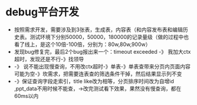 # debug平台开发
- 按照需求开发，需要涉及到3张表，生成表，内容表（和内容发布表和编辑历史表。测试环境下分别50000，50000，180000的记录量级（做的过程中也看了线上，是这个10倍-100倍，分别为：80w,80w,900w）
- 发现bug修复完，最后2个bug报出来一个：timeout exceeded -》 我加大ctx超时，发现还是不行-》找领导
- -》 说不能出现慢查询，不用改ctx超时-》单表-》单表查带来分页内页面内容可能为空-》坎需求，把需要连表查的筛选条件干掉，然后结果显示列不变
- -》保证查询字段走索引，title like改为相等，分页排序时间改为自增id ,ppt_data不用时候不能查，->改完测试看下效果，果然没有慢查询，都在60ms以内